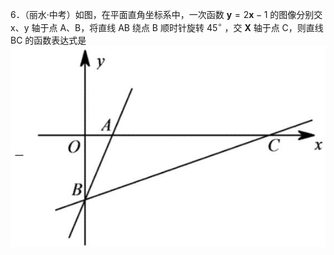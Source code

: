 6．（丽水·中考）如图，在平面直角坐标系中，一次函数 $\scriptstyle \mathbf { y } = 2 \mathbf { x } - 1$ 的图像分别交 x、y 轴于点 A、B，将直线 AB 绕点 B 顺时针旋转 $4 5 ^ { \circ }$ ，交 $\mathbf { X }$ 轴于点 C，则直线 BC 的函数表达式是
![](<../../qs_image_DB/专题1-3_“12345”模型·选填压轴必备大招（共3种类型）（解析版）__/167d6f243ac7018a1da742a8d71075deb34afa4bfc00e5fd505f81399b2133e4.jpg>)
